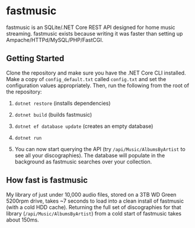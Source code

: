 # fastmusic
fastmusic is an SQLite/.NET Core REST API designed for home music streaming.
fastmusic exists because writing it was faster than setting up Ampache/HTTPd/MySQL/PHP/FastCGI.

## Getting Started
Clone the repository and make sure you have the .NET Core CLI installed.
Make a copy of ```config_default.txt``` called ```config.txt``` and set the configuration values appropriately.
Then, run the following from the root of the repository:

1. ```dotnet restore``` (installs dependencies)

2. ```dotnet build``` (builds fastmusic)

3. ```dotnet ef database update``` (creates an empty database)

4. ```dotnet run```

5. You can now start querying the API (try ```/api/Music/AlbumsByArtist``` to see all your discographies). The database will populate in the background as fastmusic searches over your collection.

## How fast is fastmusic
My library of just under 10,000 audio files, stored on a 3TB WD Green 5200rpm drive, takes ~7 seconds to load into a clean install of fastmusic (with a cold HDD cache). Returning the full set of discographies for that library (```/api/Music/AlbumsByArtist```) from a cold start of fastmusic takes about 150ms.